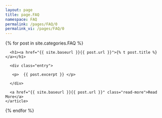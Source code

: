 ```yaml
---
layout: page
title: page.FAQ
namespace: FAQ
permalink: /pages/FAQ/0
permalink_vi: /pages/FAQ/0
---
```


<div class="posts">
  {% for post in site.categories.FAQ %}
    <article class="post">

      <h1><a href="{{ site.baseurl }}{{ post.url }}">{% t post.title %}</a></h1>

      <div class="entry">

       <p>  {{ post.excerpt }} </p>

      </div>

      <a href="{{ site.baseurl }}{{ post.url }}" class="read-more">Read More</a>
    </article>
  {% endfor %}
</div>
